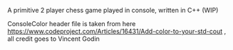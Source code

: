 A primitive 2 player chess game played in console, written in C++ (WIP)

ConsoleColor header file is taken from here https://www.codeproject.com/Articles/16431/Add-color-to-your-std-cout , all credit goes to Vincent Godin
